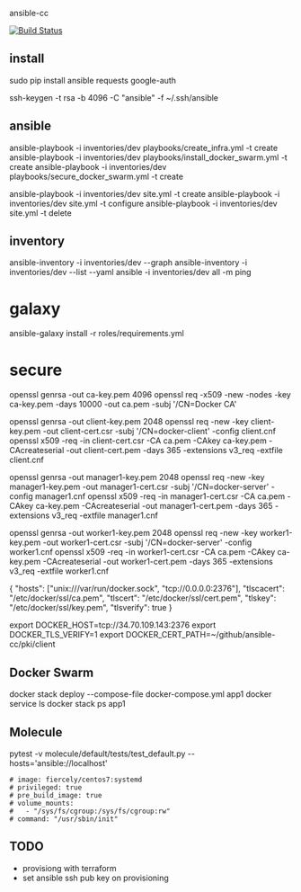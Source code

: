 ansible-cc

[![Build Status](https://travis-ci.com/calillo/ansible-cc?branch=master)](https://travis-ci.com/calillo/ansible-cc)

## install

sudo pip install ansible requests google-auth

ssh-keygen -t rsa -b 4096 -C "ansible" -f ~/.ssh/ansible

## ansible

ansible-playbook -i inventories/dev playbooks/create_infra.yml -t create
ansible-playbook -i inventories/dev playbooks/install_docker_swarm.yml -t create
ansible-playbook -i inventories/dev playbooks/secure_docker_swarm.yml -t create

ansible-playbook -i inventories/dev site.yml -t create
ansible-playbook -i inventories/dev site.yml -t configure
ansible-playbook -i inventories/dev site.yml -t delete

## inventory

ansible-inventory -i inventories/dev --graph
ansible-inventory -i inventories/dev --list --yaml
ansible -i inventories/dev all -m ping

# galaxy

ansible-galaxy install -r roles/requirements.yml

# secure

openssl genrsa -out ca-key.pem 4096
openssl req -x509 -new -nodes -key ca-key.pem -days 10000 -out ca.pem -subj '/CN=Docker CA'

openssl genrsa -out client-key.pem 2048
openssl req -new -key client-key.pem -out client-cert.csr -subj '/CN=docker-client' -config client.cnf
openssl x509 -req -in client-cert.csr -CA ca.pem -CAkey ca-key.pem -CAcreateserial -out client-cert.pem -days 365 -extensions v3_req -extfile client.cnf

openssl genrsa -out manager1-key.pem 2048
openssl req -new -key manager1-key.pem -out manager1-cert.csr -subj '/CN=docker-server' -config manager1.cnf
openssl x509 -req -in manager1-cert.csr -CA ca.pem -CAkey ca-key.pem -CAcreateserial -out manager1-cert.pem -days 365 -extensions v3_req -extfile manager1.cnf

openssl genrsa -out worker1-key.pem 2048
openssl req -new -key worker1-key.pem -out worker1-cert.csr -subj '/CN=docker-server' -config worker1.cnf
openssl x509 -req -in worker1-cert.csr -CA ca.pem -CAkey ca-key.pem -CAcreateserial -out worker1-cert.pem -days 365 -extensions v3_req -extfile worker1.cnf

{
    "hosts": ["unix:///var/run/docker.sock", "tcp://0.0.0.0:2376"],
    "tlscacert": "/etc/docker/ssl/ca.pem",
    "tlscert": "/etc/docker/ssl/cert.pem",
    "tlskey": "/etc/docker/ssl/key.pem",
    "tlsverify": true
}

export DOCKER_HOST=tcp://34.70.109.143:2376
export DOCKER_TLS_VERIFY=1
export DOCKER_CERT_PATH=~/github/ansible-cc/pki/client

## Docker Swarm

docker stack deploy --compose-file docker-compose.yml app1
docker service ls
docker stack ps app1

## Molecule

pytest -v molecule/default/tests/test_default.py --hosts='ansible://localhost'

    # image: fiercely/centos7:systemd
    # privileged: true
    # pre_build_image: true
    # volume_mounts:
    #   - "/sys/fs/cgroup:/sys/fs/cgroup:rw"
    # command: "/usr/sbin/init"

## TODO
- provisiong with terraform
- set ansible ssh pub key on provisioning
